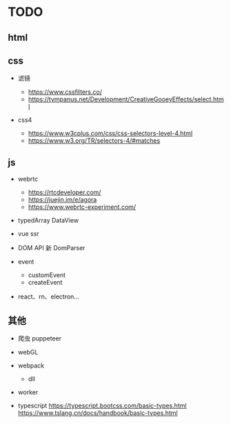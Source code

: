 # TODO

## html

## css 
- 滤镜 
    - https://www.cssfilters.co/
    - https://tympanus.net/Development/CreativeGooeyEffects/select.html

- css4 
    - https://www.w3cplus.com/css/css-selectors-level-4.html
    - https://www.w3.org/TR/selectors-4/#matches


## js
- webrtc

    - https://rtcdeveloper.com/
    - https://juejin.im/e/agora
    - https://www.webrtc-experiment.com/

- typedArray  DataView
- vue ssr
- DOM API 新    DomParser
- event 
    - customEvent
    - createEvent
- react、rn、electron...


## 其他
- 爬虫 puppeteer

- webGL

- webpack
	- dll
    
- worker
- typescript
    https://typescript.bootcss.com/basic-types.html
    https://www.tslang.cn/docs/handbook/basic-types.html






